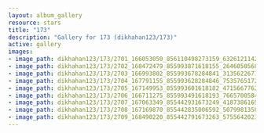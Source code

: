 ```yaml
---
layout: album_gallery
resource: stars
title: "173"
description: "Gallery for 173 (dikhahan123/173)"
active: gallery
images:
- image_path: dikhahan123/173/2701_166053050_856110498273159_6326121142333976682_n.jpg
- image_path: dikhahan123/173/2702_168472479_855993871618155_2646050568148808982_n.jpg
- image_path: dikhahan123/173/2703_166993802_855993678284841_3135622677659635127_n.jpg
- image_path: dikhahan123/173/2704_167791155_855993628284846_753576517267771946_n.jpg
- image_path: dikhahan123/173/2705_167149953_855993601618182_4715667762427728802_n.jpg
- image_path: dikhahan123/173/2706_166711275_855993491618193_7665700584415862442_n.jpg
- image_path: dikhahan123/173/2707_167063349_855442931673249_4187386169201352594_n.jpg
- image_path: dikhahan123/173/2708_167169870_855442835006592_50799813588380035_n.jpg
- image_path: dikhahan123/173/2709_168490220_855442791673263_5755642023783762219_n.jpg
---
```

